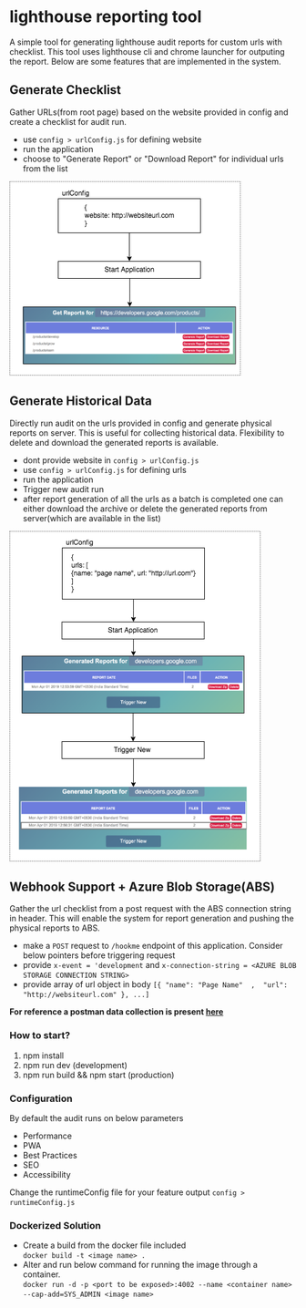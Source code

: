 # lighthouse reporting tool   

A simple tool for generating lighthouse audit reports for custom urls with checklist. This tool uses lighthouse cli and chrome launcher for outputing the report. Below are some features that are implemented in the system.

## Generate Checklist   
Gather URLs(from root page) based on the website provided in config and create a checklist for audit run.

- use ```config > urlConfig.js``` for defining website
- run the application
- choose to "Generate Report" or "Download Report" for individual urls from the list   

![Flow 1](https://github.com/designerdevil/lighthouse/blob/master/docs/1.png)

## Generate Historical Data   
Directly run audit on the urls provided in config and generate physical reports on server. This is useful for collecting historical data. Flexibility to delete and download the generated reports is available.

- dont provide website in ```config > urlConfig.js```
- use ```config > urlConfig.js``` for defining urls
- run the application
- Trigger new audit run
- after report generation of all the urls as a batch is completed one can either download the archive or delete the generated reports from server(which are available in the list)   

![Flow 2](https://github.com/designerdevil/lighthouse/blob/master/docs/2.png)

## Webhook Support + Azure Blob Storage(ABS)
Gather the url checklist from a post request with the ABS connection string in header. This will enable the system for report generation and pushing the physical reports to ABS.

- make a ```POST``` request to ```/hookme``` endpoint of this application. Consider below pointers before triggering request
- provide ```x-event = 'development``` and ```x-connection-string = <AZURE BLOB STORAGE CONNECTION STRING>```
- provide array of url object in body   ```[{ "name": "Page Name"  ,  "url": "http://websiteurl.com" }, ...]```

**For reference a postman data collection is present [here](https://github.com/designerdevil/lighthouse/blob/master/docs/Lighthouse.postman_collection.json)**



### How to start?   
1. npm install
2. npm run dev (development)
3. npm run build && npm start (production)


### Configuration   
By default the audit runs on below parameters
- Performance
- PWA
- Best Practices
- SEO
- Accessibility

Change the runtimeConfig file for your feature output
```config > runtimeConfig.js```



### Dockerized Solution
- Create a build from the docker file included   
```docker build -t <image name> .```
- Alter and run below command for running the image through a container.   
```docker run -d -p <port to be exposed>:4002 --name <container name> --cap-add=SYS_ADMIN <image name>```